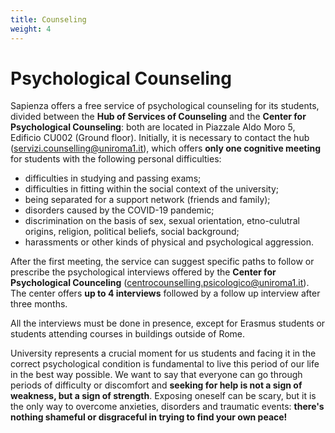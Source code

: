 ```yaml
---
title: Counseling
weight: 4
---
```


# Psychological Counseling

Sapienza offers a free service of psychological counseling for its students, divided between the **Hub of Services of Counseling** and the **Center for Psychological Counseling**: both are located in Piazzale Aldo Moro 5, Edificio CU002 (Ground floor). Initially, it is necessary to contact the hub ([servizi.counselling@uniroma1.it](mailto:servizi.counselling@uniroma1.it)), which offers **only one cognitive meeting** for students with the following personal difficulties:
* difficulties in studying and passing exams;
* difficulties in fitting within the social context of the university;
* being separated for a support network (friends and family);
* disorders caused by the COVID-19 pandemic;
* discrimination on the basis of sex, sexual orientation, etno-culutral origins, religion, political beliefs, social background;
* harassments or other kinds of physical and psychological aggression.

After the first meeting, the service can suggest specific paths to follow or prescribe the psychological interviews offered by the **Center for Psychological Counceling** ([centrocounselling.psicologico@uniroma1.it](mailtocentrocounselling.psicologico@uniroma1.it)). The center offers **up to 4 interviews** followed by a follow up interview after three months.

All the interviews must be done in presence, except for Erasmus students or students attending courses in buildings outside of Rome.

University represents a crucial moment for us students and facing it in the correct psychological condition is fundamental to live this period of our life in the best way possible. We want to say that everyone can go through periods of difficulty or discomfort and **seeking for help is not a sign of weakness, but a sign of strength**. Exposing oneself can be scary, but it is the only way to overcome anxieties, disorders and traumatic events: **there's nothing shameful or disgraceful in trying to find your own peace!**
